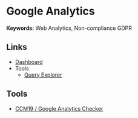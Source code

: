 # Google Analytics

**Keywords:** Web Analytics, Non-compliance GDPR

<!--
v3
GOOGLE_ANALYTICS_ID=UA-XXXXXXXX-X

v4
GOOGLE_ANALYTICS_ID=G-XXXXXXXXXX
-->

## Links

- [Dashboard](https://analytics.google.com/analytics/web)
- Tools
  - [Query Explorer](https://ga-dev-tools.appspot.com/query-explorer)

<!--
## Configuration

https://analytics.google.com/analytics/web
Admin
Account Access Management
-->

## Tools

- [CCM19 / Google Analytics Checker](https://ccm19.de/en/google-analytics-checker/)

